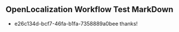 ## OpenLocalization Workflow Test MarkDown
* e26c134d-bcf7-46fa-b1fa-7358889a0bee thanks!

<!--HONumber=Aug16_HO4-->


